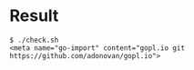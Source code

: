# Result

```
$ ./check.sh 
<meta name="go-import" content="gopl.io git https://github.com/adonovan/gopl.io">
```
